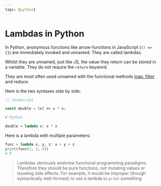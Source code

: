 ```yaml
---
tags: [python]
---
```


# Lambdas in Python

In Python, anonymous functions like arrow-functions in JavaScript (`() => {}`)
are immediately invoked and unnamed. They are called lambdas.

Whilst they are unnamed, just like JS, the value they return can be stored in a
variable. They do not require the `return` keyword.

They are most often used unnamed with the functional methods
[map, filter](Map_and_filter_in_Python.md)
and reduce.

Here is the two syntaxes side by side:

```js
// JavaScript

const double = (x) => x * x;
```

```py
# Python

double = lambda x: x * x
```

Here is a lambda with multiple parameters:

```py
func = lambda x, y, z: x + y + z
print(func(2, 3, 4))
# 9
```

> Lambdas obviously enshrine functional programming paradigms. Therefore they
> should be pure functions, not mutating values or issueing side effects. For
> example, it would be improper (though syntactically well-formed) to use a
> lambda to `print` something
